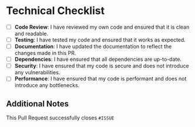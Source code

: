 # Technical Checklist

- [ ] **Code Review**: I have reviewed my own code and ensured that it is clean and readable.
- [ ] **Testing**: I have tested my code and ensured that it works as expected.
- [ ] **Documentation**: I have updated the documentation to reflect the changes made in this PR.
- [ ] **Dependencies**: I have ensured that all dependencies are up-to-date.
- [ ] **Security**: I have ensured that my code is secure and does not introduce any vulnerabilities.
- [ ] **Performance**: I have ensured that my code is performant and does not introduce any bottlenecks.

## Additional Notes

This Pull Request successfully closes `#ISSUE`
